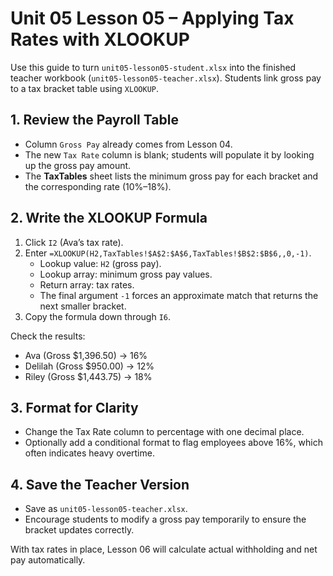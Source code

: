 # Unit 05 Lesson 05 – Applying Tax Rates with XLOOKUP

Use this guide to turn `unit05-lesson05-student.xlsx` into the finished teacher workbook (`unit05-lesson05-teacher.xlsx`). Students link gross pay to a tax bracket table using `XLOOKUP`.

## 1. Review the Payroll Table

- Column `Gross Pay` already comes from Lesson 04.
- The new `Tax Rate` column is blank; students will populate it by looking up the gross pay amount.
- The **TaxTables** sheet lists the minimum gross pay for each bracket and the corresponding rate (10%–18%).

## 2. Write the XLOOKUP Formula

1. Click `I2` (Ava’s tax rate).
2. Enter `=XLOOKUP(H2,TaxTables!$A$2:$A$6,TaxTables!$B$2:$B$6,,0,-1)`.
   - Lookup value: `H2` (gross pay).
   - Lookup array: minimum gross pay values.
   - Return array: tax rates.
   - The final argument `-1` forces an approximate match that returns the next smaller bracket.
3. Copy the formula down through `I6`.

Check the results:
- Ava (Gross \$1,396.50) → 16%
- Delilah (Gross \$950.00) → 12%
- Riley (Gross \$1,443.75) → 18%

## 3. Format for Clarity

- Change the Tax Rate column to percentage with one decimal place.
- Optionally add a conditional format to flag employees above 16%, which often indicates heavy overtime.

## 4. Save the Teacher Version

- Save as `unit05-lesson05-teacher.xlsx`.
- Encourage students to modify a gross pay temporarily to ensure the bracket updates correctly.

With tax rates in place, Lesson 06 will calculate actual withholding and net pay automatically.
